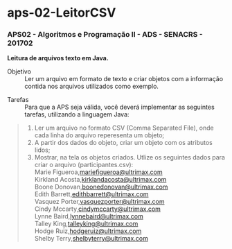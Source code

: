 # aps-02-LeitorCSV
### APS02 - Algoritmos e Programação II - ADS - SENACRS - 201702

<b>Leitura de arquivos texto em Java.</b>

<dl>
  <dt>Objetivo</dt>
  <dd>Ler um arquivo em formato de texto e criar objetos com a informação contida nos arquivos utilizados como
    exemplo.</dd>
<dl>
  <dt>Tarefas</dt>
  <dd>Para que a APS seja válida, você deverá implementar as seguintes tarefas, utilizando a linguagem Java:</dd>
  
> 1. Ler um arquivo no formato CSV (Comma Separated File), onde cada linha do arquivo reperesenta
> um objeto;
> 2. A partir dos dados do objeto, criar um objeto com os atributos lidos;
> 3. Mostrar, na tela os objetos criados.
> Utlize os seguintes dados para criar o arquivo (participantes.csv):<br>
> Marie Figueroa,mariefigueroa@ultrimax.com <br>
> Kirkland Acosta,kirklandacosta@ultrimax.com <br>
> Boone Donovan,boonedonovan@ultrimax.com <br>
> Edith Barrett,edithbarrett@ultrimax.com <br>
> Vasquez Porter,vasquezporter@ultrimax.com <br>
> Cindy Mccarty,cindymccarty@ultrimax.com <br>
> Lynne Baird,lynnebaird@ultrimax.com <br>
> Talley King,talleyking@ultrimax.com <br>
> Hodge Ruiz,hodgeruiz@ultrimax.com <br>
> Shelby Terry,shelbyterry@ultrimax.com <br>

